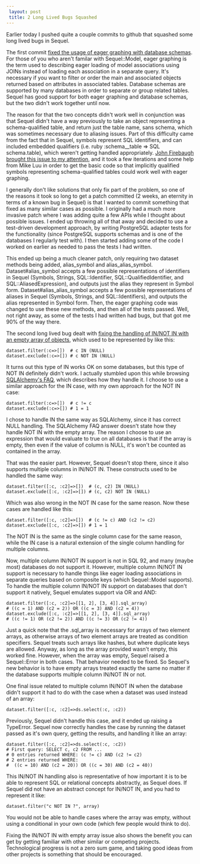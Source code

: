 ```yaml
---
 layout: post
 title: 2 Long Lived Bugs Squashed
---
```


Earlier today I pushed quite a couple commits to github that squashed some long lived bugs in Sequel.

The first commit <a href="http://github.com/jeremyevans/sequel/commit/a787763843d9a57742cb49ac81ea32d47b109ae0">fixed the usage of eager graphing with database schemas</a>.  For those of you who aren't familar with Sequel::Model, eager graphing is the term used to describing eager loading of model associations using JOINs instead of loading each association in a separate query.  It's necessary if you want to filter or order the main and associated objects returned based on attributes in associated tables.  Database schemas are supported by many databases in order to separate or group related tables.  Sequel has good support for both eager graphing and database schemas, but the two didn't work together until now.

The reason for that the two concepts didn't work well in conjunction was that Sequel didn't have a way previously to take an object representing a schema-qualified table, and return just the table name, sans schema, which was sometimes necessary due to aliasing issues.  Part of this difficulty came from the fact that in Sequel, symbols represent SQL identifiers, and can included embedded qualifiers (i.e. ruby :schema__table => SQL schema.table), which weren't getting handled appropriately.  <a href="http://groups.google.com/group/sequel-talk/browse_thread/thread/f377335abfe4a0b5">John Firebaugh brought this issue to my attention</a>, and it took a few iterations and some help from Mike Luu in order to get the basic code so that implicitly qualified symbols representing schema-qualified tables could work well with eager graphing.

I generally don't like solutions that only fix part of the problem, so one of the reasons it took so long to get a patch committed (2 weeks, an eternity in terms of a known bug in Sequel) is that I wanted to commit something that fixed as many similar cases as possible.  I originally had a much more invasive patch where I was adding quite a few APIs while I thought about possible issues.  I ended up throwing all of that away and decided to use a test-driven development approach, by writing PostgreSQL adapter tests for the functionality (since PostgreSQL supports schemas and is one of the databases I regularly test with).  I then started adding some of the code I worked on earlier as needed to pass the tests I had written.

This ended up being a much cleaner patch, only requiring two dataset methods being added, alias_symbol and alias_alias_symbol.  Dataset#alias_symbol accepts a few possible representations of identifiers in Sequel (Symbols, Strings, SQL::Identifier, SQL::QualifiedIdentifier, and SQL::AliasedExpression), and outputs just the alias they represent in Symbol form.  Dataset#alias_alias_symbol accepts a few possible representations of aliases in Sequel (Symbols, Strings, and SQL::Identifiers), and outputs the alias represented in Symbol form.  Then, the eager graphing code was changed to use these new methods, and then all of the tests passed.  Well, not right away, as some of the tests I had written had bugs, but that got me 90% of the way there.

The second long lived bug dealt with <a href="http://github.com/jeremyevans/sequel/commit/6984690cd068ee649ccfbb41225b9f789212c689">fixing the handling of IN/NOT IN with an empty array of objects</a>, which used to be represented by like this:

    dataset.filter(:c=>[])  # c IN (NULL)
    dataset.exclude(:c=>[]) # c NOT IN (NULL)

It turns out this type of IN works OK on some databases, but this type of NOT IN definitely didn't work.  I actually stumbled upon this while browsing <a href="http://www.sqlalchemy.org/trac/wiki/FAQ">SQLAlchemy's FAQ</a>, which describes how they handle it.   I choose to use a similar approach for the IN case, with my own approach for the NOT IN case:

    dataset.filter(:c=>[])  # c != c
    dataset.exclude(:c=>[]) # 1 = 1

I chose to handle IN the same way as SQLAlchemy, since it has correct NULL handling.  The SQLAlchemy FAQ answer doesn't state how they handle NOT IN with the empty array.  The reason I choose to use an expression that would evaluate to true on all databases is that if the array is empty, then even if the value of column is NULL, it's won't be counted as contained in the array.

That was the easier part.  However, Sequel doesn't stop there, since it also supports multiple columns in IN/NOT IN.  These constructs used to be handled the same way:

    dataset.filter([:c, :c2]=>[])  # (c, c2) IN (NULL)
    dataset.exclude([:c, :c2]=>[]) # (c, c2) NOT IN (NULL)

Which was also wrong in the NOT IN case for the same reason.  Now these cases are handled like this:

    dataset.filter([:c, :c2]=>[])  # (c != c) AND (c2 != c2)
    dataset.exclude([:c, :c2]=>[]) # 1 = 1

The NOT IN is the same as the single column case for the same reason, while the IN case is a natural extension of the single column handling for multiple columns.

Now, multiple column IN/NOT IN support is not in SQL 92, and many (maybe most) databases do not support it.  However, multiple column IN/NOT IN support is necessary to handle things like eager loading associations in separate queries based on composite keys (which Sequel::Model supports).  To handle the multiple column IN/NOT IN support on databases that don't support it natively, Sequel emulates support via OR and AND:

    dataset.filter([:c, :c2]=>[[1, 2], [3, 4]].sql_array)
    # ((c = 1) AND (c2 = 2)) OR ((c = 3) AND (c2 = 4))
    dataset.exclude([:c, :c2]=>[[1, 2], [3, 4]].sql_array)
    # ((c != 1) OR (c2 != 2)) AND ((c != 3) OR (c2 != 4))

Just a quick note that the .sql_array is necessary for arrays of two element arrays, as otherwise arrays of two element arrays are treated as condition specifiers. Sequel treats such arrays like hashes, but where duplicate keys are allowed.  Anyway, as long as the array provided wasn't empty, this worked fine.  However, when the array was empty, Sequel raised a Sequel::Error in both cases.  That behavior needed to be fixed.  So Sequel's new behavior is to have empty arrays treated exactly the same no matter if the database supports multiple column IN/NOT IN or not.

One final issue related to multiple column IN/NOT IN when the database didn't support it had to do with the case when a dataset was used instead of an array:

    dataset.filter([:c, :c2]=>ds.select(:c, :c2))

Previously, Sequel didn't handle this case, and it ended up raising a TypeError.  Sequel now correctly handles the case by running the dataset passed as it's own query, getting the results, and handling it like an array:

    dataset.filter([:c, :c2]=>ds.select(:c, :c2))
    # First query: SELECT c, c2 FROM ...
    # 0 entries returned WHERE: (c != c) AND (c2 != c2) 
    # 2 entries returned WHERE: 
    #  ((c = 10) AND (c2 = 20)) OR ((c = 30) AND (c2 = 40))

This IN/NOT IN handling also is representative of how important it is to be able to represent SQL or relational concepts abstractly, as Sequel does.  If Sequel did not have an abstract concept for IN/NOT IN, and you had to represent it like:

    dataset.filter("c NOT IN ?", array)

You would not be able to handle cases where the array was empty, without using a conditional in your own code (which few people would think to do).

Fixing the IN/NOT IN with empty array issue also shows the benefit you can get by getting familiar with other similar or competing projects.  Technological progress is not a zero sum game, and taking good ideas from other projects is something that should be encouraged.
